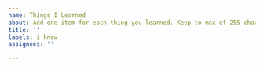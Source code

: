 ```yaml
---
name: Things I Learned
about: Add one item for each thing you learned. Keep to max of 255 characters.
title: ''
labels: i know
assignees: ''

---
```




